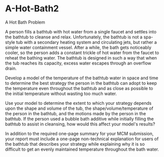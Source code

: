 # A-Hot-Bath2
A Hot Bath
	Problem	 
 	
A person fills a bathtub with hot water from a single faucet and settles into the bathtub to cleanse and relax. Unfortunately, the bathtub is not a spa-style tub with a secondary heating system and circulating jets, but rather a simple water containment vessel. After a while, the bath gets noticeably cooler, so the person adds a constant trickle of hot water from the faucet to reheat the bathing water. The bathtub is designed in such a way that when the tub reaches its capacity, excess water escapes through an overflow drain. 

Develop a model of the temperature of the bathtub water in space and time to determine the best strategy the person in the bathtub can adopt to keep the temperature even throughout the bathtub and as close as possible to the initial temperature without wasting too much water. 

Use your model to determine the extent to which your strategy depends upon the shape and volume of the tub, the shape/volume/temperature of the person in the bathtub, and the motions made by the person in the bathtub. If the person used a bubble bath additive while initially filling the bathtub to assist in cleansing, how would this affect your model's results? 

In addition to the required one-page summary for your MCM submission, your report must include a one-page non-technical explanation for users of the bathtub that describes your strategy while explaining why it is so difficult to get an evenly maintained temperature throughout the bath water.

